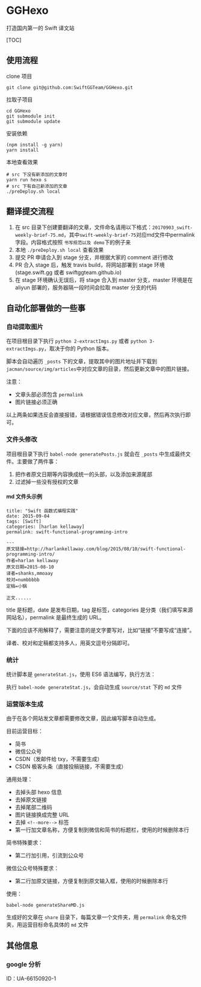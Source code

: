 # GGHexo

打造国内第一的 Swift 译文站  

[TOC]

## 使用流程

clone 项目

    git clone git@github.com:SwiftGGTeam/GGHexo.git

拉取子项目

    cd GGHexo
    git submodule init
    git submodule update

安装依赖  

    (npm install -g yarn)
    yarn install

本地查看效果 

```shell
# src 下没有新添加的文章时
yarn run hexo s
# src 下有自己新添加的文章
./preDeploy.sh local
```

## 翻译提交流程

1. 在 src 目录下创建要翻译的文章，文件命名请用以下格式：`20170903_swift-weekly-brief-75.md`，其中`swift-weekly-brief-75`对应md文件中permalink字段。内容格式按照 `书写规范以及 demo`下的例子来
2. 本地 `./preDeploy.sh local` 查看效果
3. 提交 PR 申请合入到 stage 分支，并根据大家的 comment 进行修改
4. PR 合入 stage 后，触发 travis build，将网站部署到 stage 环境 (stage.swift.gg 或者 swiftggteam.github.io)
5. 在 stage 环境确认无误后，将 stage 合入到 master 分支，master 环境是在 aliyun 部署的，服务器隔一段时间会拉取 master 分支的代码

## 自动化部署做的一些事

###  自动提取图片

在项目根目录下执行 `python 2-extractImgs.py` 或者 `python 3-extractImgs.py`，取决于你的 Python 版本。

脚本会自动遍历 `_posts` 下的文章，提取其中的图片地址并下载到`jacman/source/img/articles`中对应文章的目录，然后更新文章中的图片链接。

注意：

- 文章头部必须包含 `permalink`
- 图片链接必须正确

以上两条如果违反会直接报错，请根据错误信息修改对应文章，然后再次执行即可。

### 文件头修改

项目根目录下执行 `babel-node generatePosts.js` 就会在 `_posts` 中生成最终文件。主要做了两件事：

1. 把作者原文日期等内容换成统一的头部，以及添加来源尾部
2. 过滤掉一些没有授权的文章

#### md 文件头示例

```
title: "Swift 函数式编程实践"
date: 2015-09-04
tags: [Swift]
categories: [harlan kellaway]
permalink: swift-functional-programming-intro

---
原文链接=http://harlankellaway.com/blog/2015/08/10/swift-functional-programming-intro/
作者=harlan kellaway
原文日期=2015-08-10
译者=shanks,mmoaay
校对=numbbbbb
定稿=小锅

正文......
```

title 是标题，date 是发布日期，tag 是标签，categories 是分类（我们填写来源网站名），permalink 是最终生成的 URL。

下面的应该不用解释了，需要注意的是文字要写对，比如“链接”不要写成“连接”。

译者、校对和定稿都支持多人，用英文逗号分隔即可。

### 统计

统计脚本是 `generateStat.js`，使用 ES6 语法编写，执行方法：

执行 `babel-node generateStat.js`，会自动生成 `source/stat` 下的 `md` 文件

### 运营版本生成

由于在各个网站发文章都需要修改文章，因此编写脚本自动生成。

目前运营目标：

- 简书
- 微信公众号
- CSDN（发邮件给 txy，不需要生成）
- CSDN 极客头条（直接投稿链接，不需要生成）

通用处理：

- 去掉头部 hexo 信息
- 去掉原文链接
- 去掉尾部二维码
- 图片链接换成完整 URL
- 去掉 `<!--more-->` 标签
- 第一行加文章名称，方便复制到微信和简书的标题栏，使用的时候删除本行

简书特殊要求：

- 第二行加引用，引流到公众号

微信公众号特殊要求：

- 第二行加原文链接，方便复制到原文输入框，使用的时候删除本行

使用：

`babel-node generateShareMD.js`

生成好的文章在 `share` 目录下，每篇文章一个文件夹，用 `permalink` 命名文件夹，用运营目标命名具体的 `md` 文件

## 其他信息

### google 分析

ID：UA-66150920-1
